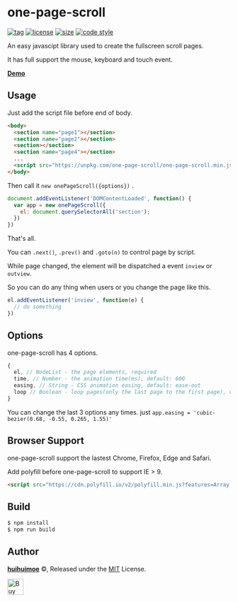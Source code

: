 # one-page-scroll
[![tag](https://img.shields.io/github/tag/huihuimoe/one-page-scroll.svg?style=flat-square)](https://github.com/huihuimoe/one-page-scroll/releases)
[![license](https://img.shields.io/github/license/huihuimoe/one-page-scroll.svg?style=flat-square)](https://github.com/huihuimoe/one-page-scroll/blob/master/LICENSE)
[![size](https://img.shields.io/github/size/huihuimoe/one-page-scroll/one-page-scroll.min.js.svg?style=flat-square)](https://unpkg.com/one-page-scroll/one-page-scroll.min.js)
[![code style](https://img.shields.io/badge/code_style-standard-brightgreen.svg?style=flat-square)](http://standardjs.com/)

An easy javascipt library used to create the fullscreen scroll pages.

It has full support the mouse, keyboard and touch event.

[**Demo**](http://huihuimoe.github.io/one-page-scroll/demo/)

## Usage
Just add the script file before end of body.
```html
<body>
  <section name="page1"></section>
  <section name="page2"></section>
  <section></section>
  <section name="page4"></section>
  ...
  <script src="https://unpkg.com/one-page-scroll/one-page-scroll.min.js"></script>
</body>
```
Then call it `new onePageScroll({options})` .
```javascript
document.addEventListener('DOMContentLoaded', function() {
  var app = new onePageScroll({
    el: document.querySelectorAll('section');
  })
})
```
That's all.

You can `.next()`, `.prev()` and `.goto(n)` to control page by script.

While page changed, the element will be dispatched a event `inview` or `outview`.

So you can do any thing when users or you change the page like this.
```javascript
el.addEventListener('inview', function(e) {
  // do something
})
```

## Options
one-page-scroll has 4 options.
```javascript
{
  el, // NodeList - the page elements, required
  time, // Number - the animation time(ms), default: 600
  easing, // String - CSS animation easing, default: ease-out
  loop // Boolean - loop pages(only the last page to the first page), default: false
}
```
You can change the last 3 options any times. just `app.easing = 'cubic-bezier(0.68, -0.55, 0.265, 1.55)'`

## Browser Support
one-page-scroll support the lastest Chrome, Firefox, Edge and Safari.

Add polyfill before one-page-scroll to support IE > 9.
```html
<script src="https://cdn.polyfill.io/v2/polyfill.min.js?features=Array.prototype.findIndex,Array.prototype.includes,Array.prototype.forEach,CustomEvent"></script>
```

## Build
```bash
$ npm install
$ npm run build
```

## Author
**[huihuimoe](https://github.com/huihuimoe)** ©, Released under the [MIT](./LICENSE) License.

<a href='https://ko-fi.com/A22139T1' target='_blank'><img height='36' style='border:0px;height:36px;' src='https://az743702.vo.msecnd.net/cdn/kofi2.png?v=0' border='0' alt='Buy Me a Coffee' /></a>
